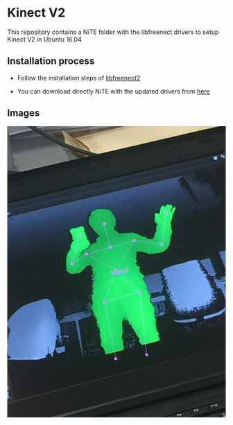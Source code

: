 # Kinect V2

This repository contains a NiTE folder with the libfreenect drivers to setup Kinect V2 in Ubuntu 16.04

## Installation process

- Follow the installation steps of [libfreenect2](https://github.com/OpenKinect/libfreenect2)

- You can download directly NiTE with the updated drivers from [here](https://mega.nz/#F!GE5zwAYJ)

## Images

<img src="https://github.com/totovr/KinectV2/blob/master/Assets/tracking.JPG" width="600">
